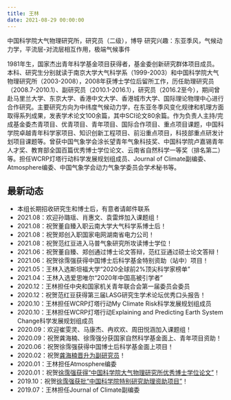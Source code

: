 ```yaml
---
title: 王林 
date: 2021-08-29 00:00:00
---
```

中国科学院大气物理研究所，研究员（二级），博导
研究兴趣：东亚季风，气候动力学，平流层-对流层相互作用，极端气候事件

1981年生，国家杰出青年科学基金项目获得者，基金委创新研究群体项目成员。本科、研究生分别就读于南京大学大气科学系（1999-2003）和中国科学院大气物理研究所（2003-2008），2008年获博士学位后留所工作，历任助理研究员（2008.7-2010.1）、副研究员（2010.1-2016.1），研究员（2016.2至今），期间曾赴马里兰大学、东京大学、香港中文大学、香港城市大学、国际理论物理中心进行合作研究。主要研究方向为中纬度气候动力学，在东亚冬季风变化规律和机理方面取得系列成果，发表学术论文100余篇，其中SCI论文80余篇。作为负责人主持/完成基金委杰青项目、优青项目、青年项目、国际合作项目、重点项目课题，中国科学院卓越青年科学家项目、知识创新工程项目、前沿重点项目，科技部重点研发计划项目课题等。曾获中国气象学会涂长望青年气象科技奖、中国科学院卢嘉锡青年人才奖、教育部全国百篇优秀博士学位论文、云南省自然科学一等奖（排名第二）等。担任WCRP灯塔行动科学发展规划组成员、Journal of Climate副编委、Atmosphere编委、中国气象学会动力气象学委员会学术秘书等。



## 最新动态

- 本组长期招收研究生和博士后，有意者请邮件联系
- 2021.08：欢迎孙璐瑶、肖惠文、袁雷烨加入课题组！
- 2021.08：祝贺董自臻入职云南大学大气科学系博士后！
- 2021.08：祝贺郑创入职国家电网湖南省电力公司！
- 2021.08：祝贺范红豆进入马普气象研究所攻读博士学位！
- 2021.06：祝贺董自臻、郑创通过博士论文答辩，范红豆通过硕士论文答辩！
- 2021.06：祝贺徐霈强获得中国博士后科学基金特别资助（站中）项目！
- 2021.05：王林入选斯坦福大学“2020全球前2%顶尖科学家榜单”
- 2021.04：王林入选爱思唯尔“2020年中国高被引学者”
- 2020.12：王林担任中央和国家机关青年联合会第一届委员会委员
- 2020.12：祝贺范红豆获得第三届LASG研究生学术论坛优秀口头报告！
- 2020.10：王林担任WCRP灯塔行动My Climate Risk科学发展规划组成员
- 2020.10：王林担任WCRP灯塔行动Explaining and Predicting Earth System Change科学发展规划组成员
- 2020.09：欢迎崔雯灵、马康杰、冉欢欢、周田悦涵加入课题组！
- 2020.09：祝贺龚海楠、徐霈强分获国家自然科学基金面上、青年项目资助！
- 2020.06：祝贺徐霈强获得中国博士后科学基金面上项目！
- 2020.02：祝贺[龚海楠晋升为副研究员](http://www.iap.cas.cn/jgsz/glbm/zzrsc/rzrm/202002/t20200227_5506554.html)！
- 2020.01：王林担任Atmosphere编委
- 2020.01：祝贺[徐霈强获得“中国科学院大气物理研究所优秀博士学位论文”](http://www.iap.cas.cn/yjsjy/dtxx/202001/t20200102_5481818.html)！
- 2019.10：祝贺[徐霈强获批“中国科学院特别研究助理资助项目”](http://www.gyig.cas.cn/sngg/tzgg/201907/P020190722376578939381.pdf)！
- 2019.07：王林担任Journal of Climate副编委

